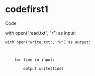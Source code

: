 # codefirst1

Code


with open("read.txt", "r") as input:

   

    with open("write.txt", "w") as output:

       

        for line in input:

            output.write(line)


            
